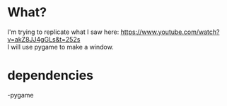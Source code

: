 # What?
I'm trying to replicate what I saw here: https://www.youtube.com/watch?v=akZ8JJ4gGLs&t=252s  
I will use pygame to make a window.

# dependencies
-pygame